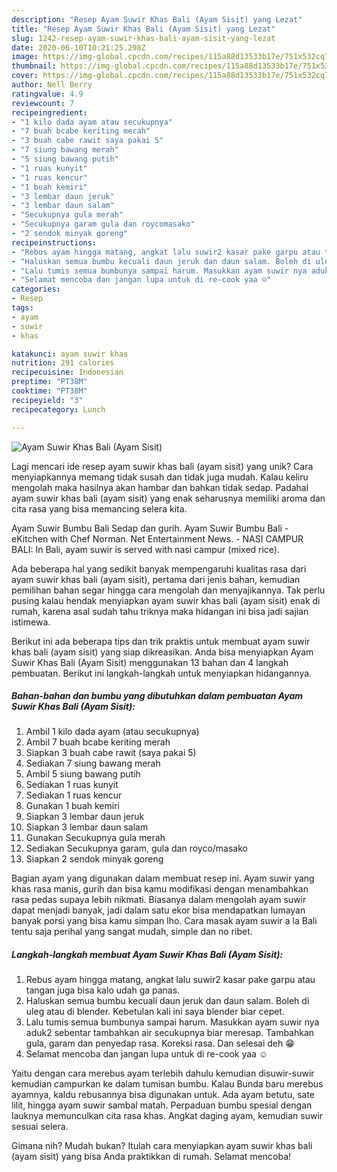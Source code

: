 ```yaml
---
description: "Resep Ayam Suwir Khas Bali (Ayam Sisit) yang Lezat"
title: "Resep Ayam Suwir Khas Bali (Ayam Sisit) yang Lezat"
slug: 1242-resep-ayam-suwir-khas-bali-ayam-sisit-yang-lezat
date: 2020-06-10T10:21:25.298Z
image: https://img-global.cpcdn.com/recipes/115a88d13533b17e/751x532cq70/ayam-suwir-khas-bali-ayam-sisit-foto-resep-utama.jpg
thumbnail: https://img-global.cpcdn.com/recipes/115a88d13533b17e/751x532cq70/ayam-suwir-khas-bali-ayam-sisit-foto-resep-utama.jpg
cover: https://img-global.cpcdn.com/recipes/115a88d13533b17e/751x532cq70/ayam-suwir-khas-bali-ayam-sisit-foto-resep-utama.jpg
author: Nell Berry
ratingvalue: 4.9
reviewcount: 7
recipeingredient:
- "1 kilo dada ayam atau secukupnya"
- "7 buah bcabe keriting merah"
- "3 buah cabe rawit saya pakai 5"
- "7 siung bawang merah"
- "5 siung bawang putih"
- "1 ruas kunyit"
- "1 ruas kencur"
- "1 buah kemiri"
- "3 lembar daun jeruk"
- "3 lembar daun salam"
- "Secukupnya gula merah"
- "Secukupnya garam gula dan roycomasako"
- "2 sendok minyak goreng"
recipeinstructions:
- "Rebus ayam hingga matang, angkat lalu suwir2 kasar pake garpu atau tangan juga bisa kalo udah ga panas."
- "Haluskan semua bumbu kecuali daun jeruk dan daun salam. Boleh di uleg atau di blender. Kebetulan kali ini saya blender biar cepet."
- "Lalu tumis semua bumbunya sampai harum. Masukkan ayam suwir nya aduk2 sebentar tambahkan air secukupnya biar meresap. Tambahkan gula, garam dan penyedap rasa. Koreksi rasa. Dan selesai deh 😁"
- "Selamat mencoba dan jangan lupa untuk di re-cook yaa ☺️"
categories:
- Resep
tags:
- ayam
- suwir
- khas

katakunci: ayam suwir khas 
nutrition: 291 calories
recipecuisine: Indonesian
preptime: "PT38M"
cooktime: "PT38M"
recipeyield: "3"
recipecategory: Lunch

---
```



![Ayam Suwir Khas Bali (Ayam Sisit)](https://img-global.cpcdn.com/recipes/115a88d13533b17e/751x532cq70/ayam-suwir-khas-bali-ayam-sisit-foto-resep-utama.jpg)

Lagi mencari ide resep ayam suwir khas bali (ayam sisit) yang unik? Cara menyiapkannya memang tidak susah dan tidak juga mudah. Kalau keliru mengolah maka hasilnya akan hambar dan bahkan tidak sedap. Padahal ayam suwir khas bali (ayam sisit) yang enak seharusnya memiliki aroma dan cita rasa yang bisa memancing selera kita.

Ayam Suwir Bumbu Bali Sedap dan gurih. Ayam Suwir Bumbu Bali - eKitchen with Chef Norman. Net Entertainment News. - NASI CAMPUR BALI: In Bali, ayam suwir is served with nasi campur (mixed rice).

Ada beberapa hal yang sedikit banyak mempengaruhi kualitas rasa dari ayam suwir khas bali (ayam sisit), pertama dari jenis bahan, kemudian pemilihan bahan segar hingga cara mengolah dan menyajikannya. Tak perlu pusing kalau hendak menyiapkan ayam suwir khas bali (ayam sisit) enak di rumah, karena asal sudah tahu triknya maka hidangan ini bisa jadi sajian istimewa.


Berikut ini ada beberapa tips dan trik praktis untuk membuat ayam suwir khas bali (ayam sisit) yang siap dikreasikan. Anda bisa menyiapkan Ayam Suwir Khas Bali (Ayam Sisit) menggunakan 13 bahan dan 4 langkah pembuatan. Berikut ini langkah-langkah untuk menyiapkan hidangannya.

<!--inarticleads1-->

##### Bahan-bahan dan bumbu yang dibutuhkan dalam pembuatan Ayam Suwir Khas Bali (Ayam Sisit):

1. Ambil 1 kilo dada ayam (atau secukupnya)
1. Ambil 7 buah bcabe keriting merah
1. Siapkan 3 buah cabe rawit (saya pakai 5)
1. Sediakan 7 siung bawang merah
1. Ambil 5 siung bawang putih
1. Sediakan 1 ruas kunyit
1. Sediakan 1 ruas kencur
1. Gunakan 1 buah kemiri
1. Siapkan 3 lembar daun jeruk
1. Siapkan 3 lembar daun salam
1. Gunakan Secukupnya gula merah
1. Sediakan Secukupnya garam, gula dan royco/masako
1. Siapkan 2 sendok minyak goreng


Bagian ayam yang digunakan dalam membuat resep ini. Ayam suwir yang khas rasa manis, gurih dan bisa kamu modifikasi dengan menambahkan rasa pedas supaya lebih nikmati. Biasanya dalam mengolah ayam suwir dapat menjadi banyak, jadi dalam satu ekor bisa mendapatkan lumayan banyak porsi yang bisa kamu simpan lho. Cara masak ayam suwir a la Bali tentu saja perihal yang sangat mudah, simple dan no ribet. 

<!--inarticleads2-->

##### Langkah-langkah membuat Ayam Suwir Khas Bali (Ayam Sisit):

1. Rebus ayam hingga matang, angkat lalu suwir2 kasar pake garpu atau tangan juga bisa kalo udah ga panas.
1. Haluskan semua bumbu kecuali daun jeruk dan daun salam. Boleh di uleg atau di blender. Kebetulan kali ini saya blender biar cepet.
1. Lalu tumis semua bumbunya sampai harum. Masukkan ayam suwir nya aduk2 sebentar tambahkan air secukupnya biar meresap. Tambahkan gula, garam dan penyedap rasa. Koreksi rasa. Dan selesai deh 😁
1. Selamat mencoba dan jangan lupa untuk di re-cook yaa ☺️


Yaitu dengan cara merebus ayam terlebih dahulu kemudian disuwir-suwir kemudian campurkan ke dalam tumisan bumbu. Kalau Bunda baru merebus ayamnya, kaldu rebusannya bisa digunakan untuk. Ada ayam betutu, sate lilit, hingga ayam suwir sambal matah. Perpaduan bumbu spesial dengan lauknya memunculkan cita rasa khas. Angkat daging ayam, kemudian suwir sesuai selera. 

Gimana nih? Mudah bukan? Itulah cara menyiapkan ayam suwir khas bali (ayam sisit) yang bisa Anda praktikkan di rumah. Selamat mencoba!
